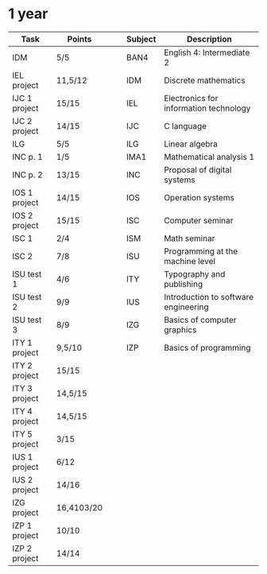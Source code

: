 

# 1 year

Task | Points |  | | Subject | Description
--- | --- | --- | ---| --- | ---
IDM | 5/5 | | | BAN4 | English 4: Intermediate 2
IEL project | 11,5/12 | | | IDM | Discrete mathematics 
IJC 1 project | 15/15 | | | IEL | Electronics for information technology
IJC 2 project | 14/15 | | | IJC | C language
ILG | 5/5 | | | ILG | Linear algebra
INC p. 1 | 1/5 | | | IMA1 | Mathematical analysis 1
INC p. 2 | 13/15 | | | INC | Proposal of digital systems
IOS 1 project | 14/15 | | | IOS | Operation systems
IOS 2 project | 15/15 | | | ISC | Computer seminar
ISC 1 | 2/4 | | | ISM | Math seminar
ISC 2 | 7/8 | | | ISU | Programming at the machine level
ISU test 1 | 4/6 | | | ITY | Typography and publishing
ISU test 2 | 9/9 | | | IUS | Introduction to software engineering
ISU test 3 | 8/9 | | | IZG | Basics of computer graphics
ITY 1 project | 9,5/10 | | | IZP | Basics of programming
ITY 2 project | 15/15 | 
ITY 3 project | 14,5/15 | 
ITY 4 project | 14,5/15 | 
ITY 5 project | 3/15 | 
IUS 1 project | 6/12 | 
IUS 2 project | 14/16 | 
IZG project | 16,4103/20 |
IZP 1 project | 10/10 | 
IZP 2 project | 14/14 | 
